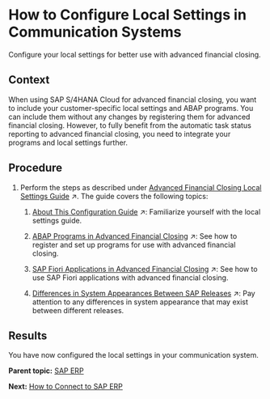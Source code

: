 <!-- copy3e2c737ec88242049f29fd5ca16630f6 -->

# How to Configure Local Settings in Communication Systems

Configure your local settings for better use with advanced financial closing.



## Context

When using SAP S/4HANA Cloud for advanced financial closing, you want to include your customer-specific local settings and ABAP programs. You can include them without any changes by registering them for advanced financial closing. However, to fully benefit from the automatic task status reporting to advanced financial closing, you need to integrate your programs and local settings further.



<a name="copy3e2c737ec88242049f29fd5ca16630f6__steps_ttj_jnn_3rb"/>

## Procedure

1.  Perform the steps as described under [Advanced Financial Closing Local Settings Guide](https://help.sap.com/viewer/a32675ceb29149fd9be78a66704da190/SHIP/en-US/b9fac8285765445ba0eaaa9bdf738e3d.html "") :arrow_upper_right:. The guide covers the following topics:

    1.  [About This Configuration Guide](https://help.sap.com/viewer/a32675ceb29149fd9be78a66704da190/SHIP/en-US/b9fac8285765445ba0eaaa9bdf738e3d.html "") :arrow_upper_right:: Familiarize yourself with the local settings guide.

    2.  [ABAP Programs in Advanced Financial Closing](https://help.sap.com/viewer/a32675ceb29149fd9be78a66704da190/SHIP/en-US/a028800cbc3741909800f68a0c8f08dd.html "") :arrow_upper_right:: See how to register and set up programs for use with advanced financial closing.

    3.  [SAP Fiori Applications in Advanced Financial Closing](https://help.sap.com/viewer/a32675ceb29149fd9be78a66704da190/SHIP/en-US/5e4bffe369fd4f7397c4e8f27f30a14a.html "") :arrow_upper_right:: See how to use SAP Fiori applications with advanced financial closing.

    4.  [Differences in System Appearances Between SAP Releases](https://help.sap.com/viewer/a32675ceb29149fd9be78a66704da190/SHIP/en-US/c4f4e2fee4be4de59fbc7514286d0c87.html "Release-related differences between system appearances.") :arrow_upper_right:: Pay attention to any differences in system appearance that may exist between different releases.





<a name="copy3e2c737ec88242049f29fd5ca16630f6__result_jqg_f4n_3rb"/>

## Results

You have now configured the local settings in your communication system.

**Parent topic:** [SAP ERP](SAP_ERP_7b85121.md "Perform the following steps to connect SAP S/4HANA Cloud for advanced financial closing to your SAP ERP system. Perform the last step only if it applies to your use case.")

**Next:** [How to Connect to SAP ERP](How_to_Connect_to_SAP_ERP_e11be48.md "Connect to your SAP ERP system to retrieve information about organizational units, the factory calendar, and so on.")

